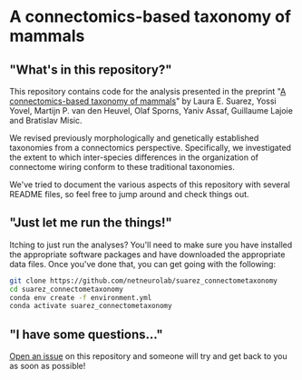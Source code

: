 # A connectomics-based taxonomy of mammals

## "What's in this repository?"

This repository contains code for the analysis presented in the preprint "[A connectomics-based taxonomy of mammals](https://doi.org/10.1101/2022.03.11.483995)" by Laura E. Suarez, Yossi Yovel, Martijn P. van den Heuvel, Olaf Sporns, Yaniv Assaf, Guillaume Lajoie and Bratislav Misic.

We revised previously morphologically and genetically established taxonomies from a connectomics perspective. Specifically, we investigated the extent to which inter-species differences in the organization of connectome wiring conform to these traditional taxonomies.

We've tried to document the various aspects of this repository with several README files, so feel free to jump around and check things out.

## "Just let me run the things!"

Itching to just run the analyses?
You'll need to make sure you have installed the appropriate software packages and have downloaded the appropriate data files.
Once you've done that, you can get going with the following:

```bash
git clone https://github.com/netneurolab/suarez_connectometaxonomy
cd suarez_connectometaxonomy
conda env create -f environment.yml
conda activate suarez_connectometaxonomy
```

## "I have some questions..."

[Open an issue](https://github.com/netneurolab/suarez_connectometaxonomy/issues) on this repository and someone will try and get back to you as soon as possible!
